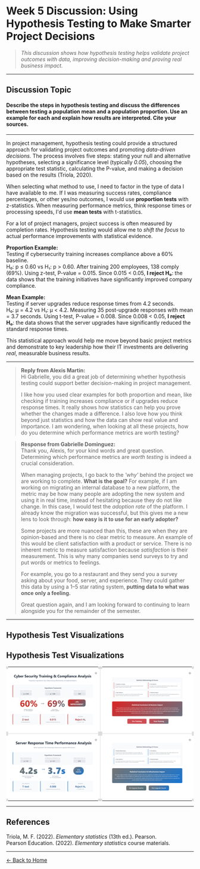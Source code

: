 # Week 5 Discussion: Using Hypothesis Testing to Make Smarter Project Decisions

> *This discussion shows how hypothesis testing helps validate project outcomes with data, improving decision-making and proving real business impact.*

---

## **Discussion Topic**
#### Describe the steps in hypothesis testing and discuss the differences between testing a population mean and a population proportion. Use an example for each and explain how results are interpreted. Cite your sources.

---

In project management, hypothesis testing could provide a structured approach for validating project outcomes and promoting *data-driven decisions.* The process involves five steps: stating your null and alternative hypotheses, selecting a significance level (typically *0.05*), choosing the appropriate test statistic, calculating the P-value, and making a decision based on the results (Triola, 2020).

When selecting what method to use, I need to factor in the type of data I have available to me. If I was measuring success rates, compliance percentages, or other yes/no outcomes, I would use **proportion tests** with z-statistics. When measuring performance metrics, think response times or processing speeds, I'd use **mean tests** with t-statistics.

For a lot of project managers, project success is often measured by completion rates. Hypothesis testing would allow me to *shift the focus* to actual performance improvements with statistical evidence.

**Proportion Example:**  
Testing if cybersecurity training increases compliance above a 60% baseline.  
H₀: p ≤ 0.60 vs H₁: p > 0.60. After training 200 employees, 138 comply (69%). Using z-test, P-value = 0.015. Since 0.015 < 0.05, **I reject H₀**: the data shows that the training initiatives have significantly improved company compliance.

**Mean Example:**  
Testing if server upgrades reduce response times from 4.2 seconds.  
H₀: μ = 4.2 vs H₁: μ < 4.2. Measuring 35 post-upgrade responses with mean = 3.7 seconds. Using t-test, P-value = 0.008. Since 0.008 < 0.05, **I reject H₀**: the data shows that the server upgrades have significantly reduced the standard response times.

This statistical approach would help me move beyond basic project metrics and demonstrate to key leadership how their IT investments are delivering *real*, measurable business results.

---

> **Reply from Alexis Martin:**  
> Hi Gabrielle, you did a great job of determining whether hypothesis testing could support better decision-making in project management.
> 
> I like how you used clear examples for both proportion and mean, like checking if training increases compliance or if upgrades reduce response times. It really shows how statistics can help you prove whether the changes made a difference. I also love how you think beyond just statistics and how the data can show real value and importance. I am wondering, when looking at all these projects, how do you determine which performance metrics are worth testing?

> **Response from Gabrielle Dominguez:**  
> Thank you, Alexis, for your kind words and great question. Determining which performance metrics are *worth testing* is indeed a crucial consideration.  
>  
> When managing projects, I go back to the *'why'* behind the project we are working to complete. **What is the goal?** For example, if I am working on migrating an internal database to a new platform, the metric may be how many people are adopting the new system and using it in real time, instead of hesitating because they do not like change. In this case, I would test the *adoption rate* of the platform. I already know the migration was successful, but this gives me a new lens to look through: **how easy is it to use for an early adopter?**
> 
> Some projects are more nuanced than this, these are when they are opinion-based and there is no clear metric to measure. An example of this would be client satisfaction with a product or service. There is no inherent metric to measure satisfaction because *satisfaction* is their measurement. This is why many companies send surveys to try and put words or metrics to feelings.  
>  
> For example, you go to a restaurant and they send you a survey asking about your food, server, and experience. They could gather this data by using a 1–5 star rating system, **putting data to what was once only a feeling.**
>  
> Great question again, and I am looking forward to continuing to learn alongside you for the remainder of the semester.
  
---
    
  ## Hypothesis Test Visualizations

## Hypothesis Test Visualizations

<style>
  table.hypothesis-grid {
    border-collapse: collapse;
    border-spacing: 0;
    max-width: 780px;
    width: 100%;
  }

  table.hypothesis-grid td {
    position: relative;
    padding: 0;
    margin: 0;
    border: 1px solid #ddd;
  }

  /* Remove double borders between cells by hiding right border on left cells and bottom border on top cells */
  table.hypothesis-grid tr:first-child td {
    border-top: none;
  }
  table.hypothesis-grid tr:last-child td {
    border-bottom: none;
  }
  table.hypothesis-grid td:first-child {
    border-left: none;
  }
  table.hypothesis-grid td:last-child {
    border-right: none;
  }

  /* Corner anchors */
  table.hypothesis-grid td::before,
  table.hypothesis-grid td::after {
    content: "";
    position: absolute;
    width: 6px;
    height: 6px;
    background: #ddd;
    z-index: 2;
  }

  /* Top-left anchor */
  table.hypothesis-grid td::before {
    top: -1px;
    left: -1px;
    border-radius: 3px 0 0 0;
  }
  /* Top-right anchor */
  table.hypothesis-grid td::after {
    top: -1px;
    right: -1px;
    border-radius: 0 3px 0 0;
  }

  /* Add extra anchors to bottom corners with a nested span */
  table.hypothesis-grid td > span.corner-bottom-left,
  table.hypothesis-grid td > span.corner-bottom-right {
    position: absolute;
    width: 6px;
    height: 6px;
    background: #ddd;
    z-index: 2;
  }
  table.hypothesis-grid td > span.corner-bottom-left {
    bottom: -1px;
    left: -1px;
    border-radius: 0 0 0 3px;
  }
  table.hypothesis-grid td > span.corner-bottom-right {
    bottom: -1px;
    right: -1px;
    border-radius: 0 0 3px 0;
  }

  /* Image container */
  .img-container {
    position: relative;
    width: 100%;
    background: white;
  }

  .img-container img {
    width: 90%;
    max-width: 100%;
    height: auto;
    border-radius: 4px;
    display: block;
    margin: 0 auto;
    cursor: pointer;
  }

  .zoom-plus {
    position: absolute;
    top: 6px;
    right: 6px;
    font-size: 14px;
    color: rgba(0, 0, 0, 0.4);
    pointer-events: none;
    user-select: none;
  }
</style>

<div align="center">
  <table class="hypothesis-grid">
    <tr>
      <td>
        <div class="img-container">
          <img src="https://raw.githubusercontent.com/GabrielleDominguez/Statics-Applied-Bridging-Data-Decision-Making-in-Project-Management/a1827491001287a4ade1414fe0dd9599b4c9a86f/Article%205%2C%20image%201%20v2.png" alt="Hypothesis Image 1" class="zoomable" />
          <div class="zoom-plus">+</div>
        </div>
        <span class="corner-bottom-left"></span>
        <span class="corner-bottom-right"></span>
      </td>
      <td>
        <div class="img-container">
          <img src="https://raw.githubusercontent.com/GabrielleDominguez/Statics-Applied-Bridging-Data-Decision-Making-in-Project-Management/a1827491001287a4ade1414fe0dd9599b4c9a86f/Atricle%205%2C%20image%202%20v2.png" alt="Hypothesis Image 2" class="zoomable" />
          <div class="zoom-plus">+</div>
        </div>
        <span class="corner-bottom-left"></span>
        <span class="corner-bottom-right"></span>
      </td>
    </tr>
    <tr>
      <td>
        <div class="img-container">
          <img src="https://raw.githubusercontent.com/GabrielleDominguez/Statics-Applied-Bridging-Data-Decision-Making-in-Project-Management/a1827491001287a4ade1414fe0dd9599b4c9a86f/Article%205%2C%20image%203%20v2.png" alt="Hypothesis Image 3" class="zoomable" />
          <div class="zoom-plus">+</div>
        </div>
        <span class="corner-bottom-left"></span>
        <span class="corner-bottom-right"></span>
      </td>
      <td>
        <div class="img-container">
          <img src="https://raw.githubusercontent.com/GabrielleDominguez/Statics-Applied-Bridging-Data-Decision-Making-in-Project-Management/a1827491001287a4ade1414fe0dd9599b4c9a86f/Article%205%2C%20image%204%20v2.png" alt="Hypothesis Image 4" class="zoomable" />
          <div class="zoom-plus">+</div>
        </div>
        <span class="corner-bottom-left"></span>
        <span class="corner-bottom-right"></span>
      </td>
    </tr>
  </table>
</div>

<!-- Modal HTML -->
<div id="modal" style="display: none; position: fixed; z-index: 1000; top: 0; left: 0; width: 100vw; height: 100vh; background: rgba(0,0,0,0.8); justify-content: center; align-items: center;">
  <span id="modal-close" style="position: fixed; top: 20px; right: 30px; color: white; font-size: 30px; font-weight: bold; cursor: pointer;">&times;</span>
  <img id="modal-img" src="" alt="Zoomed image" style="max-width: 90%; max-height: 90%; border-radius: 8px; box-shadow: 0 0 15px rgba(0,0,0,0.5);" />
</div>

<!-- Modal Zoom Script -->
<script>
  const zoomables = document.querySelectorAll('.zoomable');
  const modal = document.getElementById('modal');
  const modalImg = document.getElementById('modal-img');
  const modalClose = document.getElementById('modal-close');

  zoomables.forEach(img => {
    img.addEventListener('click', () => {
      modal.style.display = 'flex';
      modalImg.src = img.src;
      modalImg.alt = img.alt;
    });
  });

  modalClose.addEventListener('click', () => {
    modal.style.display = 'none';
    modalImg.src = '';
  });

  modal.addEventListener('click', (e) => {
    if (e.target === modal) {
      modal.style.display = 'none';
      modalImg.src = '';
    }
  });

  document.addEventListener('keydown', (e) => {
    if (e.key === 'Escape') {
      modal.style.display = 'none';
      modalImg.src = '';
    }
  });
</script>

---
 
## References

Triola, M. F. (2022). *Elementary statistics* (13th ed.). Pearson.  
Pearson Education. (2022). *Elementary statistics* course materials.

---

[← Back to Home](https://gabrielledominguez.github.io/Statics-Applied-Bridging-Data-Decision-Making-in-Project-Management/)

